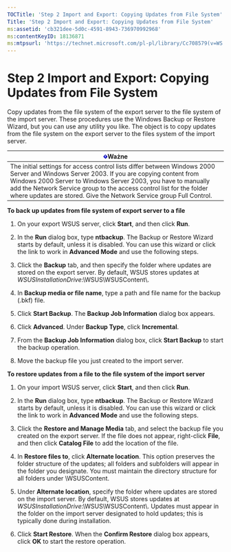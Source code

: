 ```yaml
---
TOCTitle: 'Step 2 Import and Export: Copying Updates from File System'
Title: 'Step 2 Import and Export: Copying Updates from File System'
ms:assetid: 'cb321dee-5d0c-4591-8943-736970992968'
ms:contentKeyID: 18136871
ms:mtpsurl: 'https://technet.microsoft.com/pl-pl/library/Cc708579(v=WS.10)'
---
```


Step 2 Import and Export: Copying Updates from File System
==========================================================

Copy updates from the file system of the export server to the file system of the import server. These procedures use the Windows Backup or Restore Wizard, but you can use any utility you like. The object is to copy updates from the file system on the export server to the files system of the import server.

| ![](images/Cc708579.Important(WS.10).gif)Ważne                                                                                                                                                                                                                                                                               |
|-----------------------------------------------------------------------------------------------------------------------------------------------------------------------------------------------------------------------------------------------------------------------------------------------------------------------------------------------------------|
| The initial settings for access control lists differ between Windows 2000 Server and Windows Server 2003. If you are copying content from Windows 2000 Server to Windows Server 2003, you have to manually add the Network Service group to the access control list for the folder where updates are stored. Give the Network Service group Full Control. |

**To back up updates from file system of export server to a file**
1.  On your export WSUS server, click **Start**, and then click **Run**.

2.  In the **Run** dialog box, type **ntbackup**. The Backup or Restore Wizard starts by default, unless it is disabled. You can use this wizard or click the link to work in **Advanced Mode** and use the following steps.

3.  Click the **Backup** tab, and then specify the folder where updates are stored on the export server. By default, WSUS stores updates at *WSUSInstallationDrive*:\\WSUS\\WSUSContent\\.

4.  In **Backup media or file name**, type a path and file name for the backup (.bkf) file.

5.  Click **Start Backup**. The **Backup Job Information** dialog box appears.

6.  Click **Advanced**. Under **Backup Type**, click **Incremental**.

7.  From the **Backup Job Information** dialog box, click **Start Backup** to start the backup operation.

8.  Move the backup file you just created to the import server.

**To restore updates from a file to the file system of the import server**
1.  On your import WSUS server, click **Start**, and then click **Run**.

2.  In the **Run** dialog box, type **ntbackup**. The Backup or Restore Wizard starts by default, unless it is disabled. You can use this wizard or click the link to work in **Advanced Mode** and use the following steps.

3.  Click the **Restore and Manage Media** tab, and select the backup file you created on the export server. If the file does not appear, right-click **File**, and then click **Catalog File** to add the location of the file.

4.  In **Restore files to**, click **Alternate location**. This option preserves the folder structure of the updates; all folders and subfolders will appear in the folder you designate. You must maintain the directory structure for all folders under \\WSUSContent.

5.  Under **Alternate location**, specify the folder where updates are stored on the import server. By default, WSUS stores updates at *WSUSInstallationDrive*:\\WSUS\\WSUSContent\\. Updates must appear in the folder on the import server designated to hold updates; this is typically done during installation.

6.  Click **Start Restore**. When the **Confirm Restore** dialog box appears, click **OK** to start the restore operation.
